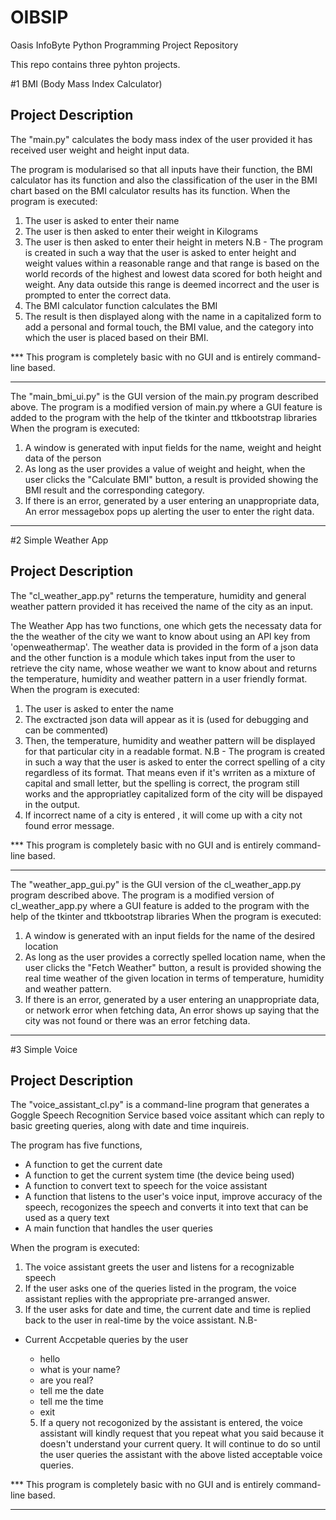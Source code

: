 # OIBSIP
Oasis InfoByte Python Programming Project Repository

This repo contains three pyhton projects.

#1 BMI (Body Mass Index Calculator)

Project Description
------------------
The "main.py" calculates the body mass index of the user provided it has received user weight and height input data.

The program is modularised so that all inputs have their function, the BMI calculator has its function and also the classification of the user in the BMI chart based on the BMI calculator results has its function.
When the program is executed:
  1. The user is asked to enter their name
  2. The user is then asked to enter their weight in Kilograms
  3. The user is then asked to enter their height in meters
    N.B - The program is created in such a way that the user is asked to enter height and weight values within a reasonable range and that range is based on the world records of the highest and lowest data scored for both height and weight. Any data outside this range is deemed incorrect and the user is prompted to enter the correct data.
  4. The BMI calculator function calculates the BMI
  5. The result is then displayed along with the name in a capitalized form to add a personal and formal touch, the BMI value, and the category into which the user is placed based on their BMI.


*** This program is completely basic with no GUI and is entirely command-line based.

-------------------------------------------------------------------------------------------------------------------------------------------------------------------------------------

The "main_bmi_ui.py" is the GUI version of the main.py program described above.
The program is a modified version of main.py where a GUI feature is added to the program with the help of the tkinter and ttkbootstrap libraries
When the program is executed:
  1. A window is generated with input fields for the name, weight and height data of the person
  2. As long as the user provides a value of weight and height, when the user clicks the "Calculate BMI" button, a result is provided showing the BMI result and the corresponding category.
  3. If there is an error, generated by a user entering an unappropriate data, An error messagebox pops up alerting the user to enter the right data.



****************************************************************************************************************************************************************************************************************************************************************************************************************************************************************************************************************************************************************************************************************************************************



#2 Simple Weather App

Project Description
------------------
The "cl_weather_app.py" returns the temperature, humidity and general weather pattern provided it has received the name of the city as an input.

The Weather App has two functions, one which gets the necessaty data for the the weather of the city we want to know about using an API key from 'openweathermap'. The weather data is provided in the form of a json data and the other function is a module which takes input from the user to retrieve the city name, whose weather we want to know about and returns the temperature, humidity and weather pattern in a user friendly format.
When the program is executed:
  1. The user is asked to enter the name
  2. The exctracted json data will appear as it is (used for debugging and can be commented)
  3. Then, the temperature, humidity and weather pattern will be displayed for that particular city in a readable format.
    N.B - The program is created in such a way that the user is asked to enter the correct spelling of a city regardless of its format. That means even if it's wrriten as a mixture of capital and small letter, but the spelling is correct, the program still works and the appropriatley capitalized form of the city will be dispayed in the output. 
  4. If incorrect name of a city is entered , it will come up with a city not found error message.

*** This program is completely basic with no GUI and is entirely command-line based.

-------------------------------------------------------------------------------------------------------------------------------------------------------------------------------------

The "weather_app_gui.py" is the GUI version of the cl_weather_app.py program described above.
The program is a modified version of cl_weather_app.py where a GUI feature is added to the program with the help of the tkinter and ttkbootstrap libraries
When the program is executed:
  1. A window is generated with an input fields for the name of the desired location
  2. As long as the user provides a correctly spelled location name, when the user clicks the "Fetch Weather" button, a result is provided showing the real time weather of the given location in terms of temperature, humidity and weather pattern.
  3. If there is an error, generated by a user entering an unappropriate data, or network error when fetching data, An error shows up saying that the city was not found or there was an error fetching data.



******************************************************************************************************************************************************************************************************************************************************************************************************************************************************************************************************************************************************************************************************************************************************************



#3 Simple Voice

Project Description
------------------
The "voice_assistant_cl.py" is a command-line program that generates a Goggle Speech Recognition Service based voice assitant which can reply to basic greeting queries, along with date and time inquireis.

The program has five functions,
- A function to get the current date
- A function to get the current system time (the device being used)
- A function to convert text to speech for the voice assistant
- A function that listens to the user's voice input, improve accuracy of the speech, recogonizes the speech and converts it into text that can be used as a query text
- A main function that handles the user queries

When the program is executed:
  1. The voice assistant greets the user and listens for a recognizable speech
  2. If the user asks one of the queries listed in the program, the voice assistant replies with the appropriate pre-arranged answer.
  3. If the user asks for date and time, the current date and time is replied back to the user in real-time by the voice assistant.
    N.B-
* Current Accpetable queries by the user
     - hello
     - what is your name?
     - are you real?
     - tell me the date
     - tell me the time
     - exit
  
  5. If a query not recogonized by the assistant is entered, the voice assistant will kindly request that you repeat what you said because it doesn't understand your current query. It will continue to do so until the user queries the assistant with the above listed acceptable voice queries.

*** This program is completely basic with no GUI and is entirely command-line based.

-------------------------------------------------------------------------------------------------------------------------------------------------------------------------------------



